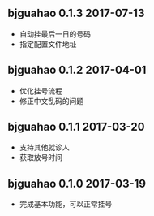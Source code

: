 ## bjguahao 0.1.3 2017-07-13

* 自动挂最后一日的号码
* 指定配置文件地址

## bjguahao 0.1.2 2017-04-01

* 优化挂号流程
* 修正中文乱码的问题

## bjguahao 0.1.1 2017-03-20

* 支持其他就诊人
* 获取放号时间

## bjguahao 0.1.0 2017-03-19

* 完成基本功能，可以正常挂号
